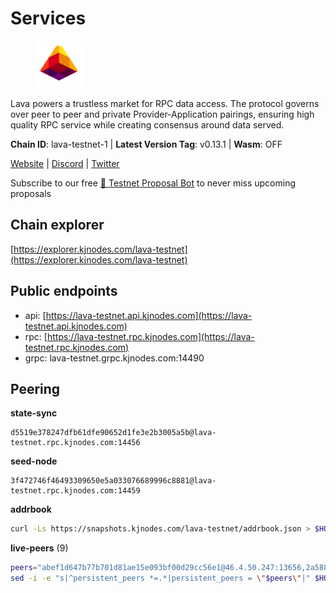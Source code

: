# Services

<figure><img src="https://raw.githubusercontent.com/kj89/cosmos-images/main/logos/lava.png" alt=""><figcaption></figcaption></figure>

Lava powers a trustless market for RPC data access. The protocol  governs over peer to peer and private Provider-Application pairings,  ensuring high quality RPC service while creating consensus around data served.

**Chain ID**: lava-testnet-1 | **Latest Version Tag**: v0.13.1 | **Wasm**: OFF

[Website](https://lavanet.xyz) | [Discord](https://discord.com/invite/Tbk5NxTCdA) | [Twitter](https://twitter.com/lavanetxyz)



Subscribe to our free [🤖 Testnet Proposal Bot](https://t.me/kjnodes_testnet_proposal_bot) to never miss upcoming proposals


## Chain explorer
[https://explorer.kjnodes.com/lava-testnet](https://explorer.kjnodes.com/lava-testnet)

## Public endpoints

* api: [https://lava-testnet.api.kjnodes.com](https://lava-testnet.api.kjnodes.com)
* rpc: [https://lava-testnet.rpc.kjnodes.com](https://lava-testnet.rpc.kjnodes.com)
* grpc: lava-testnet.grpc.kjnodes.com:14490

## Peering

**state-sync**

```text
d5519e378247dfb61dfe90652d1fe3e2b3005a5b@lava-testnet.rpc.kjnodes.com:14456
```

**seed-node**

```text
3f472746f46493309650e5a033076689996c8881@lava-testnet.rpc.kjnodes.com:14459
```

**addrbook**
```bash
curl -Ls https://snapshots.kjnodes.com/lava-testnet/addrbook.json > $HOME/.lava/config/addrbook.json
```

**live-peers** (9)
```bash
peers="abef1d647b77b701d81ae15e093bf00d29cc56e1@46.4.50.247:13656,2a588e5ddcfd8c9095cc6f34b5b6966e31020cfd@65.21.123.172:11656,13a9209a4d08803a3becac57de8eb02dd51f8f41@65.109.23.114:19956,d5519e378247dfb61dfe90652d1fe3e2b3005a5b@65.109.68.190:14456,bb8c8cea499a1fa7e97922b5a9882c2360c6575a@176.103.222.21:26656,bfe21dd5af98aa42d213cd5bd943162a36b0505f@92.243.165.98:26656,5e068fccd370b2f2e5ab4240a304323af6385f1f@172.93.110.154:27656,1550fe479ee2dcfa35f7dcd2c66f37a50d34b0e3@178.63.132.243:2237,daf1720b75cd6f200daac9c453910257e20e6e52@161.97.74.88:26256"
sed -i -e "s|^persistent_peers *=.*|persistent_peers = \"$peers\"|" $HOME/.lava/config/config.toml
```
